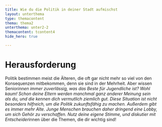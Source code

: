 ```yaml
---
title: Wie du die Politik in deiner Stadt aufmischst
layout: unterthema
type: themacontent
thema: thema2
unterthema: unter2-2
themacontent: tcontent4
hide_hero: true

---
```


# Herausforderung
Politik bestimmen meist die Älteren, die oft gar nicht mehr so viel von den Konsequenzen mitbekommen, denn sie sind in der Mehrheit. Aber wissen Senior*innen immer zuverlässig, was das Beste für Jugendliche ist? Wohl kaum! Schon deine Eltern werden manchmal ganz anderer Meinung sein als du, und die kennen dich vermutlich ziemlich gut. Diese Situation ist nicht besonders hilfreich, um die Politik zukunftsfähig zu machen. Außerdem gibt es immer mehr Alte. Junge Menschen brauchen daher dringend eine Lobby, um sich Gehör zu verschaffen. Nutz deine eigene Stimme, und diskutier mit Entscheider*innen über die Themen, die dir wichtig sind!